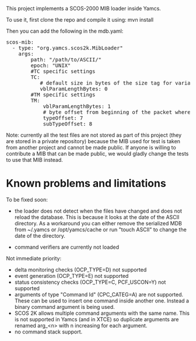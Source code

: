 This project implements a SCOS-2000 MIB loader inside Yamcs.

To use it, first clone the repo and compile it using:
mvn install

Then you can add the following in the mdb.yaml:
<pre>
scos-mib:
  - type: "org.yamcs.scos2k.MibLoader"
    args: 
        path: "/path/to/ASCII/"        
        epoch: "UNIX"
        #TC specific settings
        TC:   
           # default size in bytes of the size tag for variable length strings and bytestrings
           vblParamLengthBytes: 0
        #TM specific settings
        TM:  
            vblParamLengthBytes: 1
            # byte offset from beginning of the packet where the type and subType are read from     
            typeOffset: 7
            subTypeOffset: 8
</pre>

Note: currently all the test files are not stored as part of this project (they are stored in a private repository) because the MIB used for test is taken from another project and cannot be made public. If anyone is willing to contribute a MIB that can be made public, we would gladly change the tests to use that MIB instead.


# Known problems and limitations

To be fixed soon:

* the loader does not detect when the files have changed and does not reload the database. This is because it looks at the date  of the ASCII directory. As a workaround you can either remove the serialized MDB from ~/.yamcs or /opt/yamcs/cache or run "touch ASCII" to change the date of the directory.

* command verifiers are currently not loaded


Not immediate priority:

* delta monitoring checks (OCP_TYPE=D) not supported
* event generation (OCP_TYPE=E) not supported
* status consistency checks (OCP_TYPE=C, PCF_USCON=Y) not supported
* arguments of type "Command Id" (CPC_CATEG=A) are not supported. These can be used to insert one command inside another one. Instead a binary command argument is being used.
* SCOS 2K allows multiple command arguments with the same name. This is not supported in Yamcs (and in XTCE) so duplicate arguments are renamed arg_&lt;n&gt;  with n increasing for each argument. 
* no command stack support.
 
